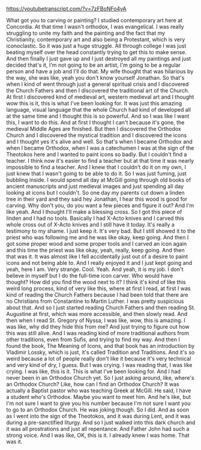 https://youtubetranscript.com/?v=7zFBoNFo4yA

 What got you to carving or painting? I studied contemporary art here at Concordia. At that time I wasn't orthodox, I was evangelical. I was really struggling to unite my faith and the painting and the fact that my Christianity, contemporary art and also being a Protestant, which is very iconoclastic. So it was just a huge struggle. All through college I was just beating myself over the head constantly trying to get this to make sense. And then finally I just gave up and I just destroyed all my paintings and just decided that's it, I'm not going to be an artist, I'm going to be a regular person and have a job and I'll do that. My wife thought that was hilarious by the way, she was like, yeah you don't know yourself Jonathan. So that's when I kind of went through just a general spiritual crisis and I discovered the Church Fathers and then I discovered the traditional art of the Church. At first I discovered kind of medieval art, western medieval art and I thought wow this is it, this is what I've been looking for. It was just this amazing language, visual language that the whole Church had kind of developed all at the same time and I thought this is so powerful. And so I was like I want this, I want to do this. And at first I thought I can't because it's gone, the medieval Middle Ages are finished. But then I discovered the Orthodox Church and I discovered the mystical tradition and I discovered the icons and I thought yes it's alive and well. So that's when I became Orthodox and when I became Orthodox, when I was a catechumen I was at the sign of the Theotokos here and I wanted to paint icons so badly. But I couldn't find a teacher. I think now it's easier to find a teacher but at that time it was nearly impossible to find a teacher. And I knew that I couldn't do it on my own, I just knew that I wasn't going to be able to do it. So I was just fuming, just bubbling inside. I would spend all day at McGill going through old books of ancient manuscripts and just medieval images and just spending all day looking at icons but I couldn't. So one day my parents cut down a linden tree in their yard and they said hey Jonathan, I hear this wood is good for carving. Why don't you, do you want a few pieces and figure it out? And I'm like yeah. And I thought I'll make a blessing cross. So I got this piece of linden and I had no tools. Basically I had X-Acto knives and I carved this whole cross out of X-Acto knives and I still have it today. It's really a testimony to my shame. I just keep it. It's very bad. But I still showed it to the priest who was following me and he was like okay, keep going. And then I got some proper wood and some proper tools and I carved an icon again and this time the priest was like okay, yeah, really, keep going. And then that was it. It was almost like I fell accidentally just out of a desire to paint icons and not being able to. And I really enjoyed it and I just kept going and yeah, here I am. Very strange. Cool. Yeah. And yeah, it is my job. I don't believe in myself but I do the full-time icon carver. Who would have thought? How did you find the wood next to it? I think it's kind of like this weird long process, kind of very like this, where at first I read, at first I was kind of reading the Church Fathers because I had been told that there are no Christians from Constantine to Martin Luther. I was pretty suspicious about that. And so I just started reading Church Fathers and then reading St. Augustine at first, which was more accessible, and then slowly read. And then when I read St. Gregory of Nyssa, I was like, wow, this is amazing. I was like, why did they hide this from me? And just trying to figure out how this was still alive. And I was reading kind of more traditional authors from other traditions, even from Sufis, and trying to find my way. And then I found the book, The Meaning of Icons, and that book has an introduction by Vladimir Lossky, which is just, it's called Tradition and Traditions. And it's so weird because a lot of people really don't like it because it's very technical and very kind of dry, I guess. But I was crying. I was reading that, I was like crying. I was like, this is it. This is what I've been looking for. And I had never been in an Orthodox Church yet. So I just asking around, like, where's an Orthodox Church? Like, how can I find an Orthodox Church? It was actually a Baptist pastor who was teaching Greek at McGill. He said, I have a student who's Orthodox. Maybe you want to meet him. And he's like, but I'm not sure I want to give you his number because I'm not sure I want you to go to an Orthodox Church. He was joking though. So I did. And as soon as I went into the sign of the Theotokos, and it was during Lent, and it was during a pre-sanctified liturgy. And so I just walked into this dark church and it was all prostrations and just all repentance. And Father John had such a strong voice. And I was like, OK, this is it. I already knew I was home. That was it.